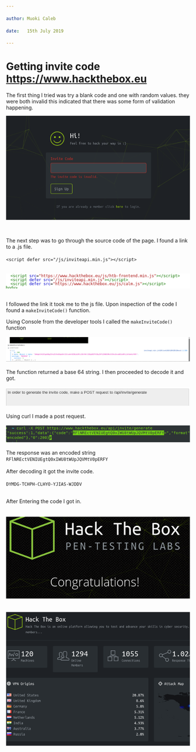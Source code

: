 ```yaml
---

author: Muoki Caleb

date:   15th July 2019

---
```

# Getting invite code https://www.hackthebox.eu



The first thing I tried was try a blank code and one with random values. they were both invalid this indicated that there was some form of validation happening.
<br/>

![invalid_](Invalid_.png)

<br/>

The next step was to go through the source code of the page.
I found a link to a .js file.
<br/>
<br/>
`<script defer src="/js/inviteapi.min.js"></script>`
<br/>
<br/>

![js_](Js_link.png)
<br/>
<br/>

I followed the link it took me to the js file.
Upon inspection of the code I found a `makeInviteCode()` function.
<br/>

Using Console from the developer tools I called the `makeInviteCode()`  function
<br/><br/>
![cons](cons.png)
<br/><br/>
The function returned a base 64 string. I then proceeded to decode it and got.
<br/><br/>
![msg](msg.png)
<br/><br/>
Using curl I made a post request.
<br/><br/>
![curl_](curl_.png)
<br/><br/>
The response was an encoded string
 `RFlNREctVENIUEgtQ0xIWU8tWUpJQVMtV0pERFY`
 <br/><br/>
After decoding it got the invite code.
<br/><br/>
`DYMDG-TCHPH-CLHYO-YJIAS-WJDDV`
<br/><br/>

After Entering the code I got in.
<br/><br/><br/>
![cod](con.png)
<br/><br/><br/>
![Alt text](in.png)
<br/><br/><br/>
